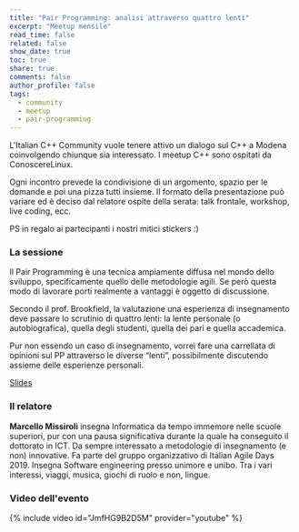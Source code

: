 ```yaml
---
title: "Pair Programming: analisi attraverso quattro lenti"
excerpt: "Meetup mensile"
read_time: false
related: false
show_date: true
toc: true
share: true
comments: false
author_profile: false
tags:
  - community
  - meetup
  - pair-programming
---
```


L'Italian C++ Community vuole tenere attivo un dialogo sul C++ a Modena coinvolgendo chiunque sia interessato. I meetup C++ sono ospitati da ConoscereLinux.

Ogni incontro prevede la condivisione di un argomento, spazio per le domande e poi una pizza tutti insieme.
Il formato della presentazione può variare ed è deciso dal relatore ospite della serata: talk frontale, workshop, live coding, ecc.

PS in regalo ai partecipanti i nostri mitici stickers :)

### La sessione

Il Pair Programming è una tecnica ampiamente diffusa nel mondo dello sviluppo, specificamente quello delle metodologie agili. Se però questa modo di lavorare porti realmente a vantaggi è oggetto di discussione.

Secondo il prof. Brookfield, la valutazione una esperienza di insegnamento deve passare lo scrutinio di quattro lenti: la lente personale (o autobiografica), quella degli studenti, quella dei pari e quella accademica.

Pur non essendo un caso di insegnamento, vorrei fare una carrellata di opinioni sul PP attraverso le diverse “lenti”, possibilmente discutendo assieme delle esperienze personali.

[Slides](https://conoscerelinux.org/wp-content/uploads/2019/12/Pair-Programming.pdf)

### Il relatore

**Marcello Missiroli** insegna Informatica da tempo immemore nelle scuole superiori, pur con una pausa significativa durante la quale ha conseguito il dottorato in ICT. Da sempre interessato a metodologie di insegnamento (e non) innovative. Fa parte del gruppo organizzativo di Italian Agile Days 2019. Insegna Software engineering presso unimore e unibo. Tra i vari interessi, viaggi, musica, giochi di ruolo e non, lingue.

### Video dell'evento

{% include video id="JmfHG9B2D5M" provider="youtube" %}